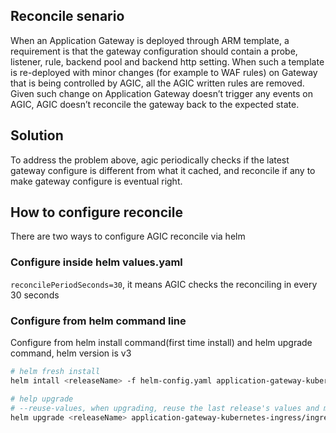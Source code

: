 ## Reconcile senario
When an Application Gateway is deployed through ARM template, a requirement is that the gateway configuration should contain a probe, listener, rule, backend pool and backend http setting. When such a template is re-deployed with minor changes (for example to WAF rules) on Gateway that is being controlled by AGIC, all the AGIC written rules are removed. Given such change on Application Gateway doesn’t trigger any events on AGIC, AGIC doesn’t reconcile the gateway back to the expected state. 

## Solution
To address the problem above, agic periodically checks if the latest gateway configure is different from what it cached, and reconcile if any to make gateway configure is eventual right.

## How to configure reconcile
There are two ways to configure AGIC reconcile via helm
### Configure inside helm values.yaml
`reconcilePeriodSeconds=30`, it means AGIC checks the reconciling in every 30 seconds

### Configure from helm command line
Configure from helm install command(first time install) and helm upgrade command, helm version is v3
```bash
# helm fresh install
helm intall <releaseName> -f helm-config.yaml application-gateway-kubernetes-ingress/ingress-azure --set reconcilePeriodSeconds=30

# help upgrade
# --reuse-values, when upgrading, reuse the last release's values and merge in any overrides from the command line via --set and -f.
helm upgrade <releaseName> application-gateway-kubernetes-ingress/ingress-azure --reuse-values --set reconcilePeriodSeconds=30
```